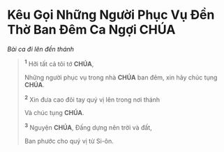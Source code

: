 # Kêu Gọi Những Người Phục Vụ Đền Thờ Ban Đêm Ca Ngợi **CHÚA**
*Bài ca đi lên đền thánh*

> <sup><b>1</b></sup> Hỡi tất cả tôi tớ **CHÚA**,
>
> Những người phục vụ trong nhà **CHÚA** ban đêm, xin hãy chúc tụng **CHÚA**.
>
> <sup><b>2</b></sup> Xin đưa cao đôi tay quý vị lên trong nơi thánh
>
> Và chúc tụng **CHÚA**.
>
> <sup><b>3</b></sup> Nguyện **CHÚA**, Đấng dựng nên trời và đất,
>
> Ban phước cho quý vị từ Si-ôn.